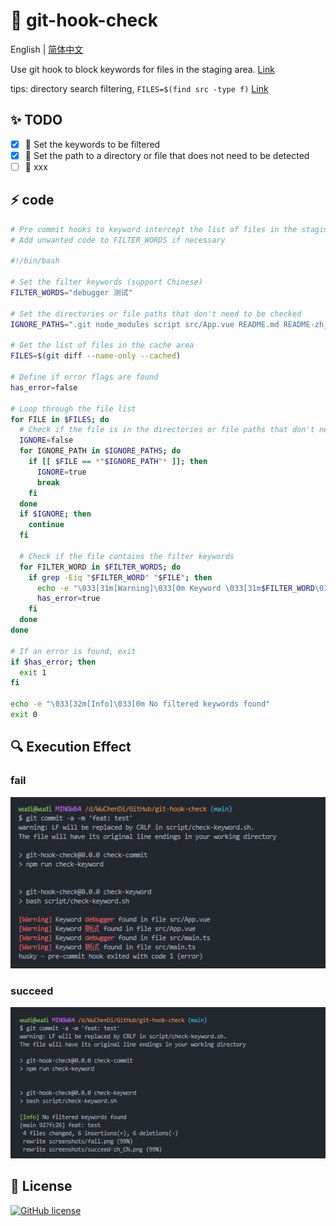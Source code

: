 # 🚀 git-hook-check

English | [简体中文](./README-zh_CN.md)

Use git hook to block keywords for files in the staging area. [Link](./script/check-keyword.sh)

tips: directory search filtering, `FILES=$(find src -type f)` [Link](./script/file-check-keyword.sh)

## ✨ TODO

- [x] 🔨 Set the keywords to be filtered
- [x] 🔨 Set the path to a directory or file that does not need to be detected
- [ ] 🔨 xxx

## ⚡ code

```sh
# Pre commit hooks to keyword intercept the list of files in the staging area
# Add unwanted code to FILTER_WORDS if necessary

#!/bin/bash

# Set the filter keywords (support Chinese)
FILTER_WORDS="debugger 测试"

# Set the directories or file paths that don't need to be checked
IGNORE_PATHS=".git node_modules script src/App.vue README.md README-zh_CN.md"

# Get the list of files in the cache area
FILES=$(git diff --name-only --cached)

# Define if error flags are found
has_error=false

# Loop through the file list
for FILE in $FILES; do
  # Check if the file is in the directories or file paths that don't need to be checked
  IGNORE=false
  for IGNORE_PATH in $IGNORE_PATHS; do
    if [[ $FILE == *"$IGNORE_PATH"* ]]; then
      IGNORE=true
      break
    fi
  done
  if $IGNORE; then
    continue
  fi

  # Check if the file contains the filter keywords
  for FILTER_WORD in $FILTER_WORDS; do
    if grep -Eiq "$FILTER_WORD" "$FILE"; then
      echo -e "\033[31m[Warning]\033[0m Keyword \033[31m$FILTER_WORD\033[0m found in file $FILE"
      has_error=true
    fi
  done
done

# If an error is found, exit
if $has_error; then
  exit 1
fi

echo -e "\033[32m[Info]\033[0m No filtered keywords found"
exit 0

```

## 🔍 Execution Effect

### fail

![fail](./screenshots/fail.png)

### succeed

![succeed](./screenshots/succeed.png)

## 🎈 License

[![GitHub license](https://img.shields.io/github/license/HJFront/gotabit-sdk-vue)](https://github.com/HJFront/gotabit-sdk-vue/blob/master/LICENSE)
